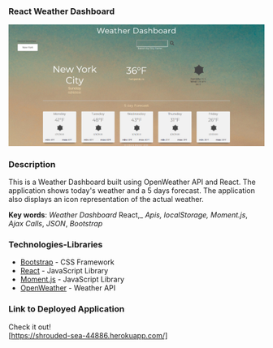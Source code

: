 ### React Weather Dashboard


![wxcscreenshot](/src/01.png)

### Description

This is a Weather Dashboard built using OpenWeather API and React. The application shows today's weather and a 5 days forecast. The application also displays an icon representation of the actual weather. 

**Key words**:
_Weather Dashboard_
React,_
_Apis,_
_localStorage,_
_Moment.js_,
_Ajax Calls_,
_JSON_,
_Bootstrap_

### Technologies-Libraries

- [Bootstrap](https://getbootstrap.com/) - CSS Framework
- [React](https://reactjs.org/) - JavaScript Library
- [Moment.js](https://momentjs.com/) - JavaScript Library
- [OpenWeather](https://openweathermap.org/current/) - Weather API



### Link to Deployed Application

Check it out!  
[https://shrouded-sea-44886.herokuapp.com/]
